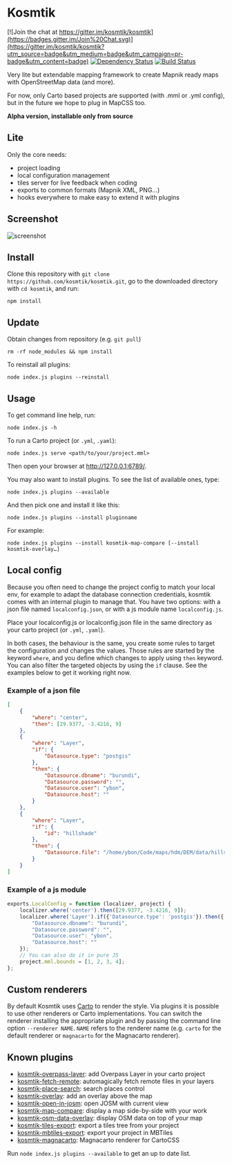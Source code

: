 # Kosmtik

[![Join the chat at https://gitter.im/kosmtik/kosmtik](https://badges.gitter.im/Join%20Chat.svg)](https://gitter.im/kosmtik/kosmtik?utm_source=badge&utm_medium=badge&utm_campaign=pr-badge&utm_content=badge)
[![Dependency Status](https://david-dm.org/kosmtik/kosmtik.svg)](https://david-dm.org/kosmtik/kosmtik)
[![Build Status](https://travis-ci.org/kosmtik/kosmtik.svg?branch=master)](https://travis-ci.org/kosmtik/kosmtik)

Very lite but extendable mapping framework to create Mapnik ready maps with
OpenStreetMap data (and more).

For now, only Carto based projects are supported (with .mml or .yml config),
but in the future we hope to plug in MapCSS too.

**Alpha version, installable only from source**


## Lite

Only the core needs:

- project loading
- local configuration management
- tiles server for live feedback when coding
- exports to common formats (Mapnik XML, PNG…)
- hooks everywhere to make easy to extend it with plugins


## Screenshot

![screenshot](https://raw.github.com/kosmtik/kosmtik/master/screenshot.png "Screenshot of Kosmtik")


## Install

Clone this repository with ``git clone https://github.com/kosmtik/kosmtik.git``,
go to the downloaded directory with ``cd kosmtik``, and run:

```
npm install
```

## Update

Obtain changes from repository (e.g. `git pull`)

    rm -rf node_modules && npm install

To reinstall all plugins:

    node index.js plugins --reinstall

## Usage

To get command line help, run:

```
node index.js -h
```

To run a Carto project (or `.yml`, `.yaml`):

```
node index.js serve <path/to/your/project.mml>
```

Then open your browser at http://127.0.0.1:6789/.


You may also want to install plugins. To see the list of available ones, type:

```
node index.js plugins --available
```

And then pick one and install it like this:
```
node index.js plugins --install pluginname
```

For example:
```
node index.js plugins --install kosmtik-map-compare [--install kosmtik-overlay…]
```


## Local config

Because you often need to change the project config to match your
local env, for example to adapt the database connection credentials,
kosmtik comes with an internal plugin to manage that. You have two
options: with a json file named `localconfig.json`, or with a js module
name `localconfig.js`.

Place your localconfig.js or localconfig.json file in the same directory as your
carto project (or `.yml`, `.yaml`).

In both cases, the behaviour is the same, you create some rules to target
the configuration and changes the values. Those rules are started by the
keyword `where`, and you define which changes to apply using `then`
keyword. You can also filter the targeted objects by using the `if` clause.
See the examples below to get it working right now.



### Example of a json file
```json
[
    {
        "where": "center",
        "then": [29.9377, -3.4216, 9]
    },
    {
        "where": "Layer",
        "if": {
            "Datasource.type": "postgis"
        },
        "then": {
            "Datasource.dbname": "burundi",
            "Datasource.password": "",
            "Datasource.user": "ybon",
            "Datasource.host": ""
        }
    },
    {
        "where": "Layer",
        "if": {
            "id": "hillshade"
        },
        "then": {
            "Datasource.file": "/home/ybon/Code/maps/hdm/DEM/data/hillshade.vrt"
        }
    }
]
```

### Example of a js module
```javascript
exports.LocalConfig = function (localizer, project) {
    localizer.where('center').then([29.9377, -3.4216, 9]);
    localizer.where('Layer').if({'Datasource.type': 'postgis'}).then({
        "Datasource.dbname": "burundi",
        "Datasource.password": "",
        "Datasource.user": "ybon",
        "Datasource.host": ""
    });
    // You can also do it in pure JS
    project.mml.bounds = [1, 2, 3, 4];
};

```

## Custom renderers

By default Kosmtik uses [Carto](https://github.com/mapbox/carto) to render the style. Via plugins
it is possible to use other renderers or Carto implementations. You can switch the renderer installing
the appropriate plugin and by passing the command line option `--renderer NAME`. `NAME` refers to the
renderer name (e.g. `carto` for the default renderer or `magnacarto` for the Magnacarto renderer).

## Known plugins

- [kosmtik-overpass-layer](https://github.com/kosmtik/kosmtik-overpass-layer): add Overpass Layer in your carto project
- [kosmtik-fetch-remote](https://github.com/kosmtik/kosmtik-fetch-remote): automagically fetch remote files in your layers
- [kosmtik-place-search](https://github.com/kosmtik/kosmtik-place-search): search places control
- [kosmtik-overlay](https://github.com/kosmtik/kosmtik-overlay): add an overlay above the map
- [kosmtik-open-in-josm](https://github.com/kosmtik/kosmtik-open-in-josm): open JOSM with current view
- [kosmtik-map-compare](https://github.com/kosmtik/kosmtik-map-compare): display a map side-by-side with your work
- [kosmtik-osm-data-overlay](https://github.com/kosmtik/kosmtik-osm-data-overlay): display OSM data on top of your map
- [kosmtik-tiles-export](https://github.com/kosmtik/kosmtik-tiles-export): export a tiles tree from your project
- [kosmtik-mbtiles-export](https://github.com/kosmtik/kosmtik-mbtiles-export): export your project in MBTiles
- [kosmtik-magnacarto](https://github.com/gmgeo/kosmtik-magnacarto): Magnacarto renderer for CartoCSS

Run `node index.js plugins --available` to get an up to date list.
